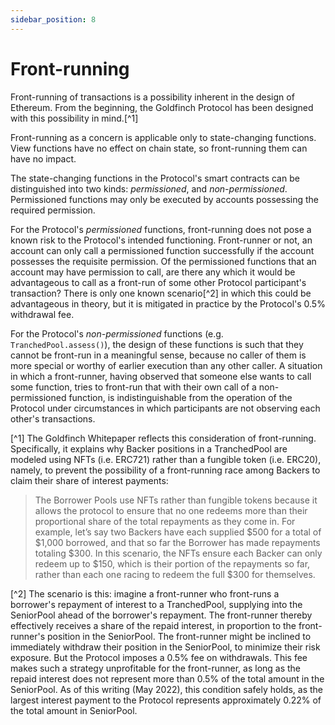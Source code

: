 ```yaml
---
sidebar_position: 8
---
```


# Front-running

Front-running of transactions is a possibility inherent in the design of Ethereum. From the beginning, the Goldfinch Protocol has been designed with this possibility in mind.[^1]

Front-running as a concern is applicable only to state-changing functions. View functions have no effect on chain state, so front-running them can have no impact.

The state-changing functions in the Protocol's smart contracts can be distinguished into two kinds: *permissioned*, and *non-permissioned*. Permissioned functions may only be executed by accounts possessing the required permission.

For the Protocol's *permissioned* functions, front-running does not pose a known risk to the Protocol's intended functioning. Front-runner or not, an account can only call a permissioned function successfully if the account possesses the requisite permission. Of the permissioned functions that an account may have permission to call, are there any which it would be advantageous to call as a front-run of some other Protocol participant's transaction? There is only one known scenario[^2] in which this could be advantageous in theory, but it is mitigated in practice by the Protocol's 0.5% withdrawal fee.

For the Protocol's *non-permissioned* functions (e.g. `TranchedPool.assess()`), the design of these functions is such that they cannot be front-run in a meaningful sense, because no caller of them is more special or worthy of earlier execution than any other caller. A situation in which a front-runner, having observed that someone else wants to call some function, tries to front-run that with their own call of a non-permissioned function, is indistinguishable from the operation of the Protocol under circumstances in which participants are not observing each other's transactions.

[^1] The Goldfinch Whitepaper reflects this consideration of front-running. Specifically, it explains why Backer positions in a TranchedPool are modeled using NFTs (i.e. ERC721) rather than a fungible token (i.e. ERC20), namely, to prevent the possibility of a front-running race among Backers to claim their share of interest payments:
> The Borrower Pools use NFTs rather than fungible tokens because it allows the protocol to ensure that no one redeems more than their proportional share of the total repayments as they come in. For example, let’s say two Backers have each supplied $500 for a total of $1,000 borrowed, and that so far the Borrower has made repayments totaling $300. In this scenario, the NFTs ensure each Backer can only redeem up to $150, which is their portion of the repayments so far, rather than each one racing to redeem the full $300 for themselves.

[^2] The scenario is this: imagine a front-runner who front-runs a borrower's repayment of interest to a TranchedPool, supplying into the SeniorPool ahead of the borrower's repayment. The front-runner thereby effectively receives a share of the repaid interest, in proportion to the front-runner's position in the SeniorPool. The front-runner might be inclined to immediately withdraw their position in the SeniorPool, to minimize their risk exposure. But the Protocol imposes a 0.5% fee on withdrawals. This fee makes such a strategy unprofitable for the front-runner, as long as the repaid interest does not represent more than 0.5% of the total amount in the SeniorPool. As of this writing (May 2022), this condition safely holds, as the largest interest payment to the Protocol represents approximately 0.22% of the total amount in SeniorPool.
